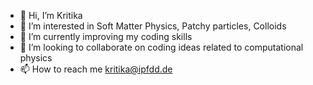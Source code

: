 - 👋 Hi, I’m Kritika
- 👀 I’m interested in Soft Matter Physics, Patchy particles, Colloids
- 🌱 I’m currently improving my coding skills
- 💞️ I’m looking to collaborate on coding ideas related to computational physics
- 📫 How to reach me kritika@ipfdd.de

<!---
kkritikak/kkritikak is a ✨ special ✨ repository because its `README.md` (this file) appears on your GitHub profile.
You can click the Preview link to take a look at your changes.
--->
